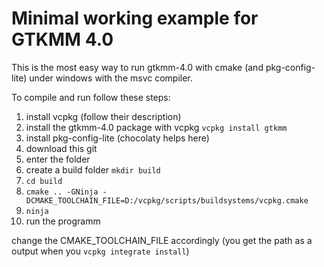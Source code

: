 # Minimal working example for GTKMM 4.0

This is the most easy way to run gtkmm-4.0 with cmake (and pkg-config-lite) under windows with the msvc compiler.

To compile and run follow these steps:

1. install vcpkg (follow their description)
1. install the gtkmm-4.0 package with vcpkg `vcpkg install gtkmm`
1. install pkg-config-lite (chocolaty helps here)
1. download this git
1. enter the folder
1. create a build folder `mkdir build`
1. `cd build`
1. `cmake .. -GNinja -DCMAKE_TOOLCHAIN_FILE=D:/vcpkg/scripts/buildsystems/vcpkg.cmake`
1. `ninja`
1. run the programm

change the CMAKE_TOOLCHAIN_FILE accordingly (you get the path as a output when you `vcpkg integrate install`)